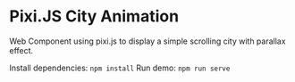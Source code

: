 # Pixi.JS City Animation

Web Component using pixi.js to display a simple scrolling city with parallax effect.

Install dependencies: `npm install`
Run demo: `npm run serve`